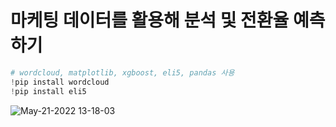 # 마케팅 데이터를 활용해 분석 및 전환율 예측하기 

```python 
# wordcloud, matplotlib, xgboost, eli5, pandas 사용
!pip install wordcloud
!pip install eli5
```
![May-21-2022 13-18-03](https://user-images.githubusercontent.com/81940655/169635174-41227169-0bd4-4b26-a905-ba60dcee1bbd.gif)
